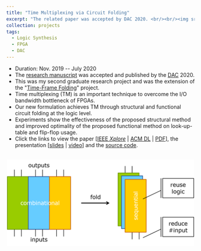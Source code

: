 ```yaml
---
title: "Time Multiplexing via Circuit Folding"
excerpt: "The related paper was accepted by DAC 2020. <br/><br/><img src='/images/tm.png' width='500'>"
collection: projects
tags:
  - Logic Synthesis
  - FPGA
  - DAC
---
```


* Duration: Nov. 2019 -- July 2020
* The [research manuscript](https://po-chun-chien.github.io/publication/2020-07-timeMux) was accepted and published by the [DAC](https://www.dac.com/) 2020.
* This was my second graduate research project and was the extension of the "[Time-Frame Folding](https://po-chun-chien.github.io/projects/3.tff)" project.
* Time multiplexing (TM) is an important technique to overcome the I/O bandwidth bottleneck of FPGAs.
* Our new formulation achieves TM through structural and functional circuit folding at the logic level.
* Experiments show the effectiveness of the proposed structural method and improved optimality of the proposed functional method on look-up-table and flip-flop usage.
* Click the links to view the paper [[IEEE *Xplore*](https://ieeexplore.ieee.org/document/9218552) &#124; [ACM DL](https://dl.acm.org/doi/10.5555/3437539.3437575) &#124; [PDF](http://po-chun-chien.github.io/files/papers/dac20_tm.pdf)], the presentation [[slides](http://po-chun-chien.github.io/files/slides/dac20_tm_slides.pdf) &#124; [video](https://drive.google.com/file/d/10DEV1OVY9kAqCohN_r78ly3z4wCUE18V/view?usp=sharing)] and the [source code](https://github.com/NTU-ALComLab/ext-folding).

<br/>
<center><img src='/images/tm.png' width='500'></center>